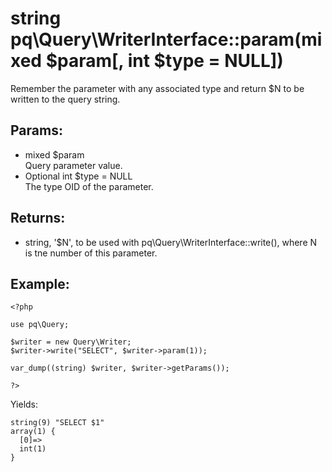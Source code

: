 # string pq\Query\WriterInterface::param(mixed $param[, int $type = NULL])

Remember the parameter with any associated type and return $N to be written to the query string.

## Params:

* mixed $param  
  Query parameter value.
* Optional int $type = NULL  
  The type OID of the parameter.

## Returns:

* string, '$N', to be used with pq\Query\WriterInterface::write(), where N is tne number of this parameter.

## Example:

	<?php
	
	use pq\Query;
	
	$writer = new Query\Writer;
	$writer->write("SELECT", $writer->param(1));
	
	var_dump((string) $writer, $writer->getParams());
	
	?>

Yields:

	string(9) "SELECT $1"
	array(1) {
	  [0]=>
	  int(1)
	}
